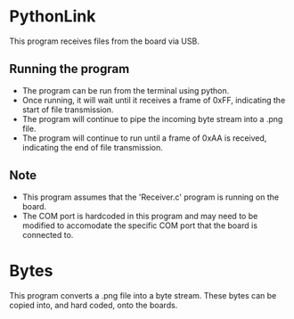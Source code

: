 ﻿# PythonLink

This program receives files from the board via USB.

## Running the program

- The program can be run from the terminal using python.
- Once running, it will wait until it receives a frame of 0xFF, indicating the start of file transmission.
- The program will continue to pipe the incoming byte stream into a .png file.
- The program will continue to run until a frame of 0xAA is received, indicating the end of file transmission.

## Note

- This program assumes that the 'Receiver.c' program is running on the board.
- The COM port is hardcoded in this program and may need to be modified to accomodate the specific COM port that the board is connected to.

# Bytes

This program converts a .png file into a byte stream. These bytes can be copied into, and hard coded, onto the boards.

